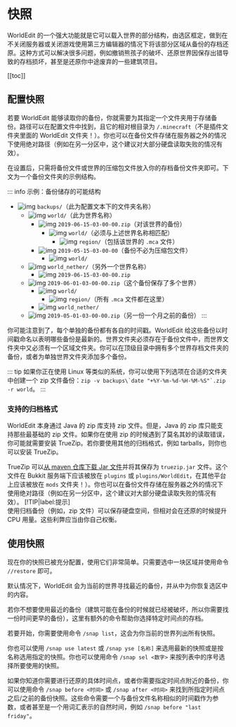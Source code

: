 # 快照

WorldEdit 的一个强大功能就是它可以载入世界的部分结构，由选区框定，做到在不关闭服务器或关闭游戏使用第三方编辑器的情况下将该部分区域从备份的存档还原。这种方式可以解决很多问题，例如撤销熊孩子的破坏、还原世界因保存出错导致的存档损坏，甚至是还原你中途废弃的一些建筑项目。

[[toc]]

## 配置快照

若要 WorldEdit 能够读取你的备份，你就需要为其指定一个文件夹用于存储备份。路径可以在配置文件中找到，且它的相对根目录为 `/.minecraft`（不是插件文件夹里面的 WorldEdit 文件夹！）。你也可以在备份文件存储在服务器之外的情况下使用绝对路径（例如在另一分区中，这个建议对大部分硬盘读取失败的情况有效）。

在设置后，只需将备份文件或世界的压缩包文件放入你的存档备份文件夹即可。下文为一个备份文件夹的示例结构。

::: info 示例：备份储存的可能结构 
* ![img](https://worldedit.enginehub.org/en/latest/_images/folder.png) `backups/`（此为配置文本下的文件夹名称）    
  * ![img](https://worldedit.enginehub.org/en/latest/_images/folder.png) `world/`（此为世界名称）
    * ![img](https://worldedit.enginehub.org/en/latest/_images/zip.png) `2019-06-15-03-00-00.zip`（对该世界的备份）
      * ![img](https://worldedit.enginehub.org/en/latest/_images/folder.png) `world/`（必须与上述世界名称相匹配）
        * ![img](https://worldedit.enginehub.org/en/latest/_images/folder.png) `region/`（包括该世界的 `.mca` 文件）
    * ![img](https://worldedit.enginehub.org/en/latest/_images/folder.png) `2019-05-15-03-00-00`（备份不必为压缩包文件）
      * ![img](https://worldedit.enginehub.org/en/latest/_images/folder.png) `world/`
  * ![img](https://worldedit.enginehub.org/en/latest/_images/folder.png) `world_nether/`（另外一个世界名称）
    * ![img](https://worldedit.enginehub.org/en/latest/_images/zip.png) `2019-06-15-03-00-00.zip`
  * ![img](https://worldedit.enginehub.org/en/latest/_images/zip.png) `2019-06-01-03-00-00.zip`（这个备份保存了多个世界）
    * ![img](https://worldedit.enginehub.org/en/latest/_images/folder.png) `world/`
      * ![img](https://worldedit.enginehub.org/en/latest/_images/folder.png) `region/`（所有 `.mca` 文件都在这里）
    * ![img](https://worldedit.enginehub.org/en/latest/_images/folder.png) `world_nether/`
  * ![img](https://worldedit.enginehub.org/en/latest/_images/zip.png) `2019-05-01-03-00-00.zip`（另一份一个月之前的备份）
:::

你可能注意到了，每个单独的备份都有各自的时间戳。WorldEdit 给这些备份以时间戳命名以表明哪些备份是最新的。世界文件夹必须存在于备份文件中，而世界文件夹中又必须有一个区域文件夹。你可以在顶级目录中拥有多个世界存档文件夹的备份，或者为单独世界文件夹添加多个备份。

::: tip
如果你正在使用 Linux 等类似的系统，你可以使用下列选项在合适的文件夹中创建一个 zip 文件备份：```zip -v backups\`date "+%Y-%m-%d-%H-%M-%S"`.zip -r world```。
:::

### 支持的归档格式

WorldEdit 本身通过 Java 的 zip 库支持 zip 文件。但是，Java 的 zip 库只能支持那些最基础的 zip 文件。如果你在使用 zip 的时候遇到了莫名其妙的读取错误，你可能就需要安装 TrueZip。若你要使用其他的归档格式，例如 tarballs，则你也可以安装 TrueZip。

TrueZip 可以[从 maven 仓库下载 Jar 文件](https://repo.maven.apache.org/maven2/de/schlichtherle/truezip/6.8.1/truezip-6.8.1.jar)并将其保存为 `truezip.jar` 文件。这个文件在 Bukkit 服务端下应该被放在 `plugins` 或 `plugins/WorldEdit`，在其他平台上应该被放在 `mods` 文件夹！）。你也可以在备份文件存储在服务器之外的情况下使用绝对路径（例如在另一分区中，这个建议对大部分硬盘读取失败的情况有效）。
[!TIP|label:提示]    
使用归档备份（例如，zip 文件）可以保存硬盘空间，但相对会在还原的时候提升 CPU 用量。这些利弊应当由你自己权衡。

## 使用快照

现在你的快照已被充分配置，使用它们非常简单。只需要选中一块区域并使用命令 `//restore` 即可。

默认情况下，WorldEdit 会为当前的世界寻找最近的备份，并从中为你恢复选区中的内容。

若你不想要使用最近的备份（建筑可能在备份的时候就已经被破坏，所以你需要找一份时间更早的备份），这里有额外的命令帮助你选择特定时间点的存档。

若要开始，你需要使用命令 `/snap list`，这会为你当前的世界列出所有快照。

你也可以使用 `/snap use latest` 或 `/snap yse [名称]` 来选用最新的快照或是按名称选用指定的快照。你也可以使用命令 `/snap sel <数字>` 来按列表中的序号选择所要使用的快照。

如果你知道你需要进行还原的具体时间点，或者你需要指定时间点附近的备份，你可以使用命令 `/snap before <时间>` 或 `/snap after <时间>` 来找到所指定时间点之后/之前的备份快照。这些命令需要一个与备份文件名称相似的时间戳作为参数，或者甚至是一个用词汇表示的自然时间，例如 `/snap before "last friday"`。